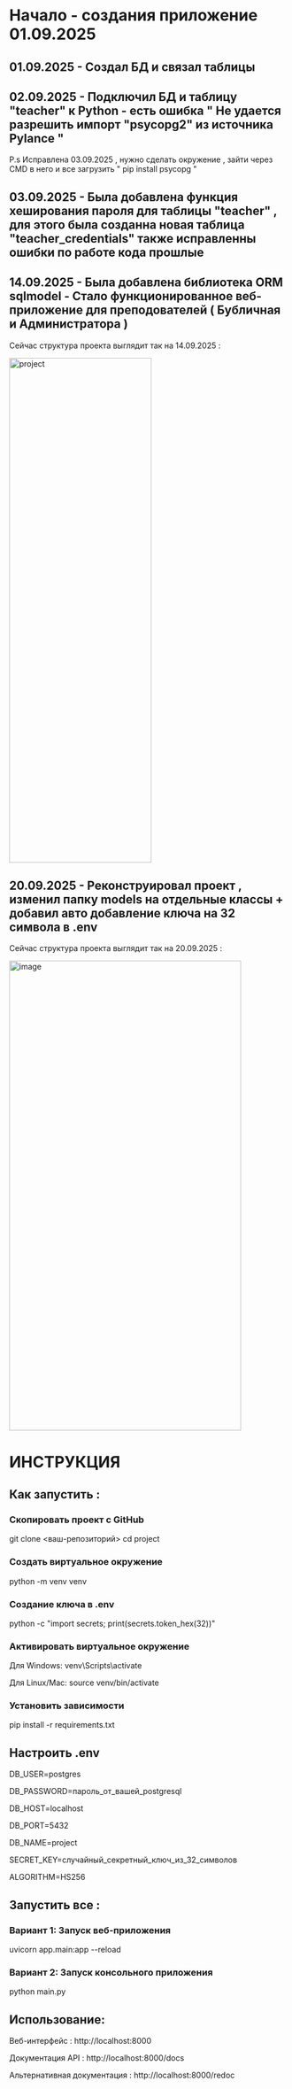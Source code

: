 # Начало - создания приложение 01.09.2025 

## 01.09.2025 - Создал БД и связал таблицы

## 02.09.2025 - Подключил БД и таблицу "teacher" к Python - есть ошибка " Не удается разрешить импорт "psycopg2" из источника Pylance " 

P.s Исправлена 03.09.2025 , нужно сделать окружение , зайти через CMD в него и все загрузить " pip install psycopg "

## 03.09.2025 - Была добавлена функция хеширования пароля для таблицы "teacher" , для этого была созданна новая таблица "teacher_credentials" также исправленны ошибки по работе кода прошлые

## 14.09.2025 - Была добавлена библиотека ORM sqlmodel - Стало функционированное веб-приложение для преподователей ( Бубличная и Администратора ) 
Сейчас структура проекта выглядит так на 14.09.2025 : 

<img width="257" height="912" alt="project" src="https://github.com/user-attachments/assets/08b78f37-4e8e-479b-a9aa-dd50cfa651f4" />

## 20.09.2025 - Реконструировал проект , изменил папку models на отдельные классы + добавил авто добавление ключа на 32 символа в .env 
Сейчас структура проекта выглядит так на 20.09.2025 : 

<img width="419" height="849" alt="image" src="https://github.com/user-attachments/assets/23bc841b-a7ae-4985-9fdc-e2b1f13e5524" />

# ИНСТРУКЦИЯ
##  Как запустить :

### Скопировать проект с GitHub
git clone <ваш-репозиторий>
cd project

### Создать виртуальное окружение
python -m venv venv

### Создание ключа в .env
python -c "import secrets; print(secrets.token_hex(32))"

### Активировать виртуальное окружение
Для Windows:
venv\Scripts\activate

Для Linux/Mac:
source venv/bin/activate

### Установить зависимости
pip install -r requirements.txt

## Настроить .env

DB_USER=postgres

DB_PASSWORD=пароль_от_вашей_postgresql

DB_HOST=localhost

DB_PORT=5432

DB_NAME=project

SECRET_KEY=случайный_секретный_ключ_из_32_символов

ALGORITHM=HS256

## Запустить все :

### Вариант 1: Запуск веб-приложения
uvicorn app.main:app --reload

### Вариант 2: Запуск консольного приложения
python main.py

## Использование:

Веб-интерфейс : http://localhost:8000

Документация API : http://localhost:8000/docs

Альтернативная документация : http://localhost:8000/redoc
